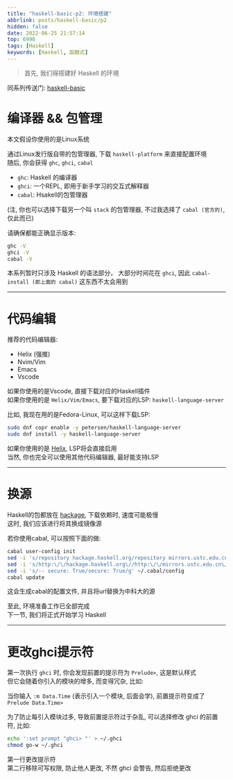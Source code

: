 ```yaml
---
title: "haskell-basic-p2: 环境搭建"
abbrlink: posts/haskell-basic/p2
hidden: false
date: 2022-06-25 21:57:14
top: 6998
tags: [Haskell]
keywords: [Haskell, 函数式]
---
```

> 首先, 我们得搭建好 Haskell 的环境
<!-- more -->

同系列传送门: [haskell-basic](/categories/haskell-basic)

# 编译器 && 包管理
本文假设你使用的是Linux系统  

通过Linux发行版自带的包管理器, 下载 `haskell-platform` 来直接配置环境  
随后, 你会获得 `ghc`, `ghci`, `cabal`  

- `ghc`: Haskell 的编译器  
- `ghci`: 一个REPL, 即用于新手学习的交互式解释器  
- `cabal`: Hsakell的包管理器  

(注, 你也可以选择下载另一个叫 `stack` 的包管理器, 不过我选择了 `cabal (官方的)`, 仅此而已)  

请确保都能正确显示版本:  

```bash
ghc -V
ghci -V
cabal -V
```

本系列暂时只涉及 Haskell 的语法部分， 大部分时间花在 `ghci`, 因此 `cabal-install (即上面的 cabal)` 这东西不太会用到  

 - - -

# 代码编辑

推荐的代码编辑器:
- Helix (强推)
- Nvim/Vim
- Emacs
- Vscode

如果你使用的是Vscode, 直接下载对应的Haskell插件  
如果你使用的是 `Helix/Vim/Emacs`, 要下载对应的LSP: `haskell-language-server`  

比如, 我现在用的是Fedora-Linux, 可以这样下载LSP:  

```bash
sudo dnf copr enable -y petersen/haskell-language-server
sudo dnf install -y haskell-language-server
```

如果你使用的是 [Helix](https://helix-editor.com/), LSP将会直接启用  
当然, 你也完全可以使用其他代码编辑器, 最好能支持LSP  

- - -

# 换源
Haskell的包都放在 [hackage](https://hackage.haskell.org/), 下载依赖时, 速度可能极慢  
这时, 我们应该进行将其换成镜像源  

若你使用cabal, 可以按照下面的做:

```bash
cabal user-config init
sed -i 's/repository hackage.haskell.org/repository mirrors.ustc.edu.cn/g' ~/.cabal/config
sed -i 's/http:\/\/hackage.haskell.org\//http:\/\/mirrors.ustc.edu.cn\/hackage\//g' ~/.cabal/config
sed -i 's/-- secure: True/secure: True/g' ~/.cabal/config
cabal update
```

这会生成cabal的配置文件, 并且将url替换为中科大的源  

至此, 环境准备工作已全部完成  
下一节, 我们将正式开始学习 Haskell  

- - -

# 更改ghci提示符
第一次执行 `ghci` 时, 你会发现前置的提示符为 `Prelude>`, 这是默认样式  
但它会随着你引入的模块的增多, 而变得冗杂, 比如:  

当你输入 `:m Data.Time` (表示引入一个模块, 后面会学), 前置提示符变成了 `Prelude Data.Time>`  

为了防止每引入模块过多, 导致前置提示符过于杂乱, 可以选择修改 ghci 的前置符, 比如:  

```bash
echo ':set prompt "ghci> "' > ~/.ghci
chmod go-w ~/.ghci
```

第一行更改提示符  
第二行移除可写权限, 防止他人更改, 不然 ghci 会警告, 然后拒绝更改  
